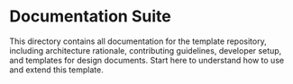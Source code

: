 # Documentation Suite

This directory contains all documentation for the template repository, including
architecture rationale, contributing guidelines, developer setup, and templates
for design documents.  Start here to understand how to use and extend this
template.